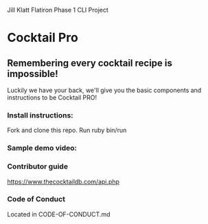 
Jill Klatt Flatiron Phase 1 CLI Project
# Cocktail Pro

 
## Remembering every cocktail recipe is impossible! 
Luckily we have your back, we'll give you the basic components and instructions to be Cocktail PRO!
 
### Install instructions:
Fork and clone this repo.
Run ruby bin/run

### Sample demo video:

 
### Contributor guide
https://www.thecocktaildb.com/api.php

### Code of Conduct
Located in CODE-OF-CONDUCT.md